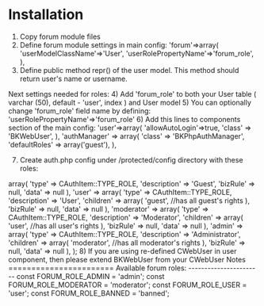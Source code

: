 Installation
=====================

1) Copy forum module files
2) Define forum module settings in main config:
    'forum'=>array(
        'userModelClassName'=>'User',
        'userRolePropertyName'=>'forum_role',
    ),
3) Define public method repr() of the user model. This method should return user's name or username.

Next settings needed for roles:
4) Add 'forum_role' to both your User table ( varchar (50), default - 'user', index ) and User model
5) You can optionally change 'forum_role' field name by defining: 'userRolePropertyName'=>'forum_role'
6) Add this lines to components section of the main config:
    'user'=>array(
        'allowAutoLogin'=>true,
         'class' => 'BKWebUser',
    ),
    'authManager' => array(
        'class' => 'BKPhpAuthManager',
        'defaultRoles' => array('guest'),
    ),

7) Create auth.php config under /protected/config directory with these roles:

<?php
/**
 * Auth rules
 */
return array(
    'guest' => array(
        'type' => CAuthItem::TYPE_ROLE,
        'description' => 'Guest',
        'bizRule' => null,
        'data' => null
    ),
    'user' => array(
        'type' => CAuthItem::TYPE_ROLE,
        'description' => 'User',
        'children' => array(
            'guest',    //has all guest's rights
        ),
        'bizRule' => null,
        'data' => null
    ),
    'moderator' => array(
        'type' => CAuthItem::TYPE_ROLE,
        'description' => 'Moderator',
        'children' => array(
            'user',     //has all user's rights
        ),
        'bizRule' => null,
        'data' => null
    ),
    'admin' => array(
        'type' => CAuthItem::TYPE_ROLE,
        'description' => 'Administrator',
        'children' => array(
            'moderator',    //has all moderator's rights
        ),
        'bizRule' => null,
        'data' => null
    ),
);

8) If you are using re-defined CWebUser in user component, then please extend BKWebUser from your CWebUser

Notes
=======================

Available forum roles:
-----------------------

const FORUM_ROLE_ADMIN = 'admin';
const FORUM_ROLE_MODERATOR = 'moderator';
const FORUM_ROLE_USER = 'user';
const FORUM_ROLE_BANNED = 'banned';
